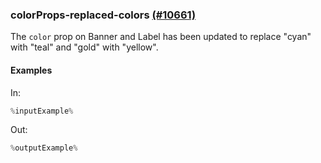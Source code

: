 ### colorProps-replaced-colors [(#10661)](https://github.com/patternfly/patternfly-react/pull/10661)

The `color` prop on Banner and Label has been updated to replace "cyan" with "teal" and "gold" with "yellow".

#### Examples

In:

```jsx
%inputExample%
```

Out:

```jsx
%outputExample%
```
